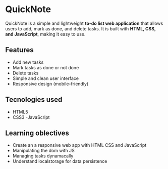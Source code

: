 # QuickNote

QuickNote is a simple and lightweight **to-do list web application** that allows users to add, mark as done, and delete tasks. It is built with **HTML, CSS, and JavaScript**, making it easy to use.

## Features

- Add new tasks
- Mark tasks as done or not done
- Delete tasks
- Simple and clean user interface
- Responsive design (mobile-friendly)
## Tecnologies used 
- HTML5  
- CSS3
-JavaScript
## Learning oblectives
- Create an a responsive web app with HTML CSS and JavaScript 
- Manipulating the dom with JS
- Managing tasks dynamacally 
- Understand localstorage for data persistence

